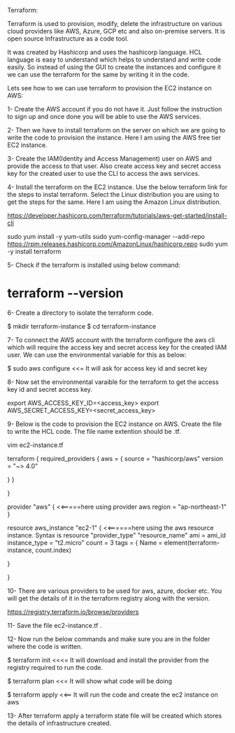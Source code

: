 Terraform:

Terraform is used to provision, modify, delete the infrastructure on various cloud providers like AWS, Azure, GCP etc and also on-premise servers. It is open source Infrastructure as a code tool.

It was created by Hashicorp and uses the hashicorp language. HCL language is easy to understand which helps to understand and write code easily. So instead of using the GUI to create the instances and configure it we can use the terraform for the same by writing it in the code.

Lets see how to we can use terraform to provision the EC2 instance on AWS:

1- Create the AWS account if you do not have it. Just follow the instruction to sign up and once done you will be able to use the AWS services.

2- Then we have to install terraform on the server on which we are going to write the code to provision the instance. Here I am using the AWS free tier EC2 instance. 

3- Create the IAM(Identity and Access Management) user on AWS and provide the access to that user. Also create access key and secret access key for the created user to use the CLI to access the aws services.

4- Install the terraform on the EC2 instance. Use the below terraform link for the steps to instal terraform. Select the Linux distribution you are using to get the steps for the same. Here I am using the Amazon Linux distribution.

https://developer.hashicorp.com/terraform/tutorials/aws-get-started/install-cli

sudo yum install -y yum-utils
sudo yum-config-manager --add-repo https://rpm.releases.hashicorp.com/AmazonLinux/hashicorp.repo
sudo yum -y install terraform

5- Check if the terraform is installed using below command:
# terraform --version

6- Create a directory to isolate the terraform code.

$ mkdir terraform-instance
$ cd terraform-instance

7- To connect the AWS account with the terraform configure the aws cli which will require the access key and secret access key for the created IAM user. We can use the environmental variable for this as below:

$ sudo aws configure  <<= It will ask for access key id and secret key

8- Now set the environmental varaible for the terraform to get the access key id and secret access key.

export AWS_ACCESS_KEY_ID=<access_key>
export AWS_SECRET_ACCESS_KEY=<secret_access_key>

9- Below is the code to provision the EC2 instance on AWS. Create the file to write the HCL code. The file name extention should be .tf. 

vim ec2-instance.tf  

terraform {
  required_providers {
     aws = {
        source = "hashicorp/aws"
        version = "~> 4.0"

}
}

}

provider "aws" {                             <<=====here using provider aws
   region = "ap-northeast-1"
}

resource aws_instance "ec2-1" {             <<======here using the aws resource instance. Syntax is resource "provider_type" "resource_name"
    ami = ami_id
    instance_type = "t2.micro"
    count = 3
    tags = {
      Name = element(terraform-instance, count.index)


}

}

10- There are various providers to be used for aws, azure, docker etc. You will get the details of it in the terraform registry along with the version.

https://registry.terraform.io/browse/providers

11- Save the file ec2-instance.tf .

12- Now run the below commands and make sure you are in the folder where the code is written.

$ terraform init  <<<= It will download and install the provider from the registry required to run the code. 

$ terraform plan  <<= It will show what code will be doing 

$ terraform apply  <<== It will run the code and create the ec2 instance on aws

13- After terraform apply a terraform state file will be created which stores the details of infrastructure created.
